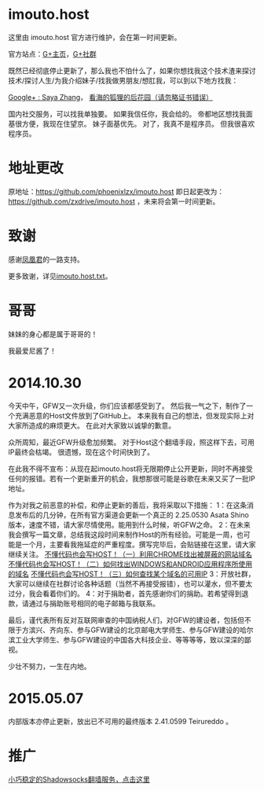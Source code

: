 imouto.host
===========

这里由 imouto.host 官方进行维护，会在第一时间更新。

官方站点：[G+主页](https://plus.google.com/100484131192950935968/about)，[G+社群](https://plus.google.com/communities/111265655058678013030)

既然已经彻底停止更新了，那么我也不怕什么了，如果你想找我这个技术渣来探讨技术/探讨人生/为我介绍妹子/找我做男朋友/想肛我，可以到以下地方找我：

[Google+ : Saya Zhang](https://plus.google.com/u/0/+SayaZhang/about)，
[看海的狐狸的后花园（请忽略证书错误）](https://ccfox.info/)

国内社交服务，可以找我单独要。
如果我信任你，我会给的。
帝都地区想找我面基很方便，我现在住望京。
妹子面基优先。
对了，我真不是程序员。
但我很喜欢程序员。

地址更改
===========

原地址：https://github.com/phoenixlzx/imouto.host 即日起更改为：https://github.com/zxdrive/imouto.host ，未来将会第一时间更新。

致谢
===========

感谢[凤凰君](https://github.com/phoenixlzx)的一路支持。

更多致谢，详见[imouto.host.txt](https://raw.githubusercontent.com/zxdrive/imouto.host/master/imouto.host.txt)。

哥哥
===========

妹妹的身心都是属于哥哥的！

我最爱尼酱了！

2014.10.30
===========

今天中午，GFW又一次升级，你们应该都感受到了。
然后我一气之下，制作了一个充满恶意的Host文件放到了GitHub上。
本来我有自己的想法，但发现实际上对大家所造成的麻烦更大。
在此对大家致以诚挚的歉意。

众所周知，最近GFW升级愈加频繁。
对于Host这个翻墙手段，照这样下去，可用IP最终会枯竭。
很遗憾，现在这个时间快到了。

在此我不得不宣布：从现在起imouto.host将无限期停止公开更新，同时不再接受任何的报错。若有一个更新重开的机会，我想那很可能是谷歌在未来又买了一批IP地址。

作为对我之前恶意的补偿，和停止更新的善后，我将采取以下措施：
1：在这条消息发布后的几分钟，在所有官方渠道会更新一个真正的 2.25.0530 Asata Shino 版本，速度不错，请大家尽情使用。能用到什么时候，听GFW之命。
2：在未来我会撰写一篇文章，总结我这段时间来制作Host的所有经验。可能是一周，也可能是一个月，主要看我拖延症的严重程度。撰写完毕后，会贴链接在这里，请大家继续关注。
[不懂代码也会写HOST！（一）利用CHROME找出被屏蔽的网站域名](http://ccfox.info/2014/11/12/%e4%b8%8d%e6%87%82%e4%bb%a3%e7%a0%81%e4%b9%9f%e4%bc%9a%e5%86%99host%ef%bc%81%ef%bc%88%e4%b8%80%ef%bc%89%e5%88%a9%e7%94%a8chrome%e6%89%be%e5%87%ba%e8%a2%ab%e5%b1%8f%e8%94%bd%e7%9a%84%e7%bd%91%e7%ab%99/)
[不懂代码也会写HOST！（二）如何找出WINDOWS和ANDROID应用程序所使用的域名](http://ccfox.info/2014/11/15/%e4%b8%8d%e6%87%82%e4%bb%a3%e7%a0%81%e4%b9%9f%e4%bc%9a%e5%86%99host%ef%bc%81%ef%bc%88%e4%ba%8c%ef%bc%89%e5%a6%82%e4%bd%95%e6%89%be%e5%87%bawindows%e5%92%8candroid%e5%ba%94%e7%94%a8%e7%a8%8b%e5%ba%8f/)
[不懂代码也会写HOST！（三）如何查找某个域名的可用IP](http://ccfox.info/2014/11/26/%e4%b8%8d%e6%87%82%e4%bb%a3%e7%a0%81%e4%b9%9f%e4%bc%9a%e5%86%99host%ef%bc%81%ef%bc%88%e4%b8%89%ef%bc%89%e5%a6%82%e4%bd%95%e6%9f%a5%e6%89%be%e6%9f%90%e4%b8%aa%e5%9f%9f%e5%90%8d%e7%9a%84%e5%8f%af/)
3：开放社群，大家可以继续在社群讨论各种话题（当然不再接受报错），也可以灌水，但不要太过分，我会看着你们的。
4：对于捐助者，首先感谢你们的捐助。若希望得到退款，请通过与捐助账号相同的电子邮箱与我联系。

最后，谨代表所有反对互联网审查的中国纳税人们，对GFW的建设者，包括但不限于方滨兴、齐向东、参与GFW建设的北京邮电大学师生、参与GFW建设的哈尔滨工业大学师生、参与GFW建设的中国各大科技企业、等等等等，致以深深的鄙视。

少壮不努力，一生在内地。

2015.05.07
===========

内部版本亦停止更新，放出已不可用的最终版本 2.41.0599 Teirureddo 。


推广
===========

[小巧稳定的Shadowsocks翻墙服务，点击这里](https://portal.shadowsocks.com/aff.php?aff=111)
